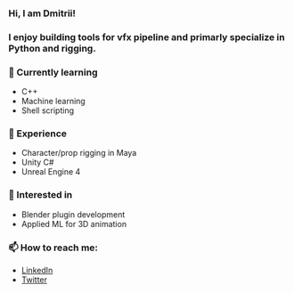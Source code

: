 
### Hi, I am Dmitrii!
### I enjoy building tools for vfx pipeline and primarly specialize in Python and rigging.

### 🌱 Currently learning
- C++
- Machine learning
- Shell scripting

### :test_tube: Experience
- Character/prop rigging in Maya
- Unity C#
- Unreal Engine 4

### 🤔 Interested in
- Blender plugin development
- Applied ML for 3D animation

### 📫 How to reach me: 
- [LinkedIn](https://www.linkedin.com/in/dmitriishevchenko/)
- [Twitter](https://twitter.com/home)
